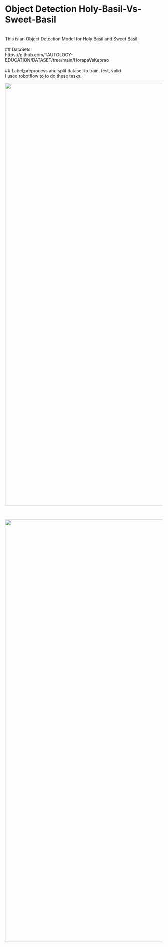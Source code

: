 # Object Detection Holy-Basil-Vs-Sweet-Basil
<br/>
This is an Object Detection Model for Holy Basil and Sweet Basil.
<br/>
<br/>
## DataSets
<br/>
https://github.com/TAUTOLOGY-EDUCATION/DATASET/tree/main/HorapaVsKaprao
<br/>
<br/>
## Label,preprocess and split dataset to train, test, valid
<br/>
I used robotflow to to do these tasks.
<br/>

<p align="center">
    <img width="1352" alt="Screenshot 2566-02-18 at 22 16 07" src="https://user-images.githubusercontent.com/57711760/219873533-0ba57398-5a71-48f9-8fef-ce57f328948d.png">
 </p>
 <br/>
 <p align="center">
    <img width="1352" alt="Screenshot 2566-02-18 at 22 04 16" src="https://user-images.githubusercontent.com/57711760/219873549-98850fb0-ea3a-4214-9319-9d766b25e599.png">
 </p>
